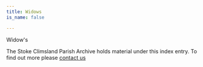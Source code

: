 ```yaml
---
title: Widows
is_name: false

---
```


Widow's


The Stoke Climsland Parish Archive holds material under this index entry. To find out more please [contact us](/contact/)
